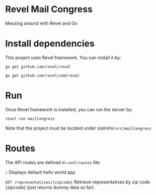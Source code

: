 # Revel Mail Congress
Messing around with Revel and Go

# Install dependencies

This project uses Revel framework. You can install it by:

<code>go get github.com/revel/revel</code>

<code>go get github.com/revel/cmd/revel</code>

# Run

Once Revel framework is installed, you can run the server by:

<code>revel run mailCongress</code>

Note that the project must be located under <code>$GOPATH/src/mailCongress</code>

# Routes

The API routes are defined in <code>conf/routes</code> file:

<code>/</code> Displays default hello world app

<code>GET /representatives/{zipcode}</code> Retrieve representatives by zip code {zipcode} (just returns dummy data so far)
